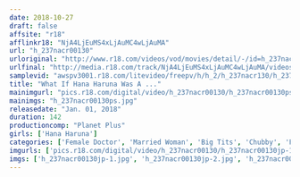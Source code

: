 ```yaml
---
date: 2018-10-27
draft: false
affsite: "r18"
afflinkr18: "NjA4LjEuMS4xLjAuMC4wLjAuMA"
url: "h_237nacr00130"
urloriginal: "http://www.r18.com/videos/vod/movies/detail/-/id=h_237nacr00130"
urlfinal: "http://media.r18.com/track/NjA4LjEuMS4xLjAuMC4wLjAuMA/videos/vod/movies/detail/-/id=h_237nacr00130"
samplevid: "awspv3001.r18.com/litevideo/freepv/h/h_2/h_237nacr130/h_237nacr130_dmb_w.mp4"
title: "What If Hana Haruna Was A ..."
mainimgurl: "pics.r18.com/digital/video/h_237nacr00130/h_237nacr00130ps.jpg"
mainimgs: "h_237nacr00130ps.jpg"
releasedate: "Jan. 01, 2018"
duration: 142
productioncomp: "Planet Plus"
girls: ['Hana Haruna']
categories: ['Female Doctor', 'Married Woman', 'Big Tits', 'Chubby', 'Featured Actress', 'Masturbation', 'Hi-Def']
imgurls: ['pics.r18.com/digital/video/h_237nacr00130/h_237nacr00130jp-1.jpg', 'pics.r18.com/digital/video/h_237nacr00130/h_237nacr00130jp-2.jpg', 'pics.r18.com/digital/video/h_237nacr00130/h_237nacr00130jp-3.jpg', 'pics.r18.com/digital/video/h_237nacr00130/h_237nacr00130jp-4.jpg', 'pics.r18.com/digital/video/h_237nacr00130/h_237nacr00130jp-5.jpg', 'pics.r18.com/digital/video/h_237nacr00130/h_237nacr00130jp-6.jpg', 'pics.r18.com/digital/video/h_237nacr00130/h_237nacr00130jp-7.jpg', 'pics.r18.com/digital/video/h_237nacr00130/h_237nacr00130jp-8.jpg', 'pics.r18.com/digital/video/h_237nacr00130/h_237nacr00130jp-9.jpg', 'pics.r18.com/digital/video/h_237nacr00130/h_237nacr00130jp-10.jpg', 'pics.r18.com/digital/video/h_237nacr00130/h_237nacr00130jp-11.jpg', 'pics.r18.com/digital/video/h_237nacr00130/h_237nacr00130jp-12.jpg', 'pics.r18.com/digital/video/h_237nacr00130/h_237nacr00130jp-13.jpg', 'pics.r18.com/digital/video/h_237nacr00130/h_237nacr00130jp-14.jpg', 'pics.r18.com/digital/video/h_237nacr00130/h_237nacr00130jp-15.jpg', 'pics.r18.com/digital/video/h_237nacr00130/h_237nacr00130jp-16.jpg', 'pics.r18.com/digital/video/h_237nacr00130/h_237nacr00130jp-17.jpg', 'pics.r18.com/digital/video/h_237nacr00130/h_237nacr00130jp-18.jpg', 'pics.r18.com/digital/video/h_237nacr00130/h_237nacr00130jp-19.jpg', 'pics.r18.com/digital/video/h_237nacr00130/h_237nacr00130jp-20.jpg']
imgs: ['h_237nacr00130jp-1.jpg', 'h_237nacr00130jp-2.jpg', 'h_237nacr00130jp-3.jpg', 'h_237nacr00130jp-4.jpg', 'h_237nacr00130jp-5.jpg', 'h_237nacr00130jp-6.jpg', 'h_237nacr00130jp-7.jpg', 'h_237nacr00130jp-8.jpg', 'h_237nacr00130jp-9.jpg', 'h_237nacr00130jp-10.jpg', 'h_237nacr00130jp-11.jpg', 'h_237nacr00130jp-12.jpg', 'h_237nacr00130jp-13.jpg', 'h_237nacr00130jp-14.jpg', 'h_237nacr00130jp-15.jpg', 'h_237nacr00130jp-16.jpg', 'h_237nacr00130jp-17.jpg', 'h_237nacr00130jp-18.jpg', 'h_237nacr00130jp-19.jpg', 'h_237nacr00130jp-20.jpg']
---
```

